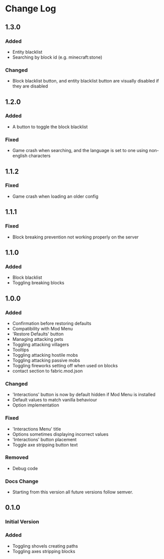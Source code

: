 # Change Log

## 1.3.0
### Added
- Entity blacklist
- Searching by block id (e.g. minecraft:stone)
### Changed
- Block blacklist button, and entity blacklist button are visually disabled if they are disabled
## 1.2.0
### Added 
- A button to toggle the block blacklist
### Fixed
- Game crash when searching, and the language is set to one using non-english characters
## 1.1.2
### Fixed
- Game crash when loading an older config
## 1.1.1
### Fixed
- Block breaking prevention not working properly on the server
## 1.1.0
### Added
- Block blacklist
- Toggling breaking blocks
## 1.0.0
### Added
- Confirmation before restoring defaults
- Compatibility with Mod Menu
- 'Restore Defaults' button
- Managing attacking pets
- Toggling attacking villagers
- Tooltips
- Toggling attacking hostile mobs
- Toggling attacking passive mobs
- Toggling fireworks setting off when used on blocks
- contact section to fabric.mod.json

### Changed
- 'Interactions' button is now by default hidden if Mod Menu is installed
- Default values to match vanilla behaviour
- Option implementation
 
### Fixed
- 'Interactions Menu' title
- Options sometimes displaying incorrect values
- 'Interactions' button placement
- Toggle axe stripping button text
 
### Removed
- Debug code

### Docs Change
- Starting from this version all future versions follow semver.

## 0.1.0
### Initial Version
### Added
- Toggling shovels creating paths
- Toggling axes stripping blocks